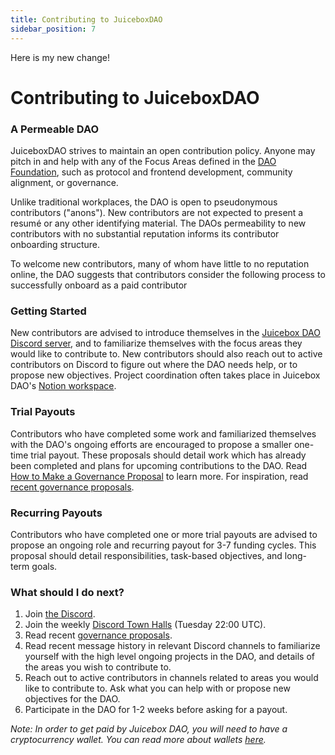 ```yaml
---
title: Contributing to JuiceboxDAO
sidebar_position: 7
---
```


Here is my new change!

# Contributing to JuiceboxDAO

### A Permeable DAO

JuiceboxDAO strives to maintain an open contribution policy. Anyone may pitch in and help with any of the Focus Areas defined in the [DAO Foundation](../foundation), such as protocol and frontend development, community alignment, or governance.

Unlike traditional workplaces, the DAO is open to pseudonymous contributors ("anons"). New contributors are not expected to present a resumé or any other identifying material. The DAOs permeability to new contributors with no substantial reputation informs its contributor onboarding structure.

To welcome new contributors, many of whom have little to no reputation online, the DAO suggests that contributors consider the following process to successfully onboard as a paid contributor

### Getting Started

New contributors are advised to introduce themselves in the [Juicebox DAO Discord server](https://discord.gg/juicebox/), and to familiarize themselves with the focus areas they would like to contribute to. New contributors should also reach out to active contributors on Discord to figure out where the DAO needs help, or to propose new objectives. Project coordination often takes place in Juicebox DAO's [Notion workspace](https://notion.so/juicebox).

### Trial Payouts

Contributors who have completed some work and familiarized themselves with the DAO's ongoing efforts are encouraged to propose a smaller one-time trial payout. These proposals should detail work which has already been completed and plans for upcoming contributions to the DAO. Read [How to Make a Governance Proposal](../proposals) to learn more. For inspiration, read [recent governance proposals](https://vote.juicebox.money/#/jbdao.eth).

### Recurring Payouts

Contributors who have completed one or more trial payouts are advised to propose an ongoing role and recurring payout for 3-7 funding cycles. This proposal should detail responsibilities, task-based objectives, and long-term goals.

### What should I do next?

1. Join [the Discord](https://www.discord.gg/juicebox).
2. Join the weekly [Discord Town Halls](../town-hall) (Tuesday 22:00 UTC).
3. Read recent [governance proposals](https://juicetool.xyz/nance/juicebox).
4. Read recent message history in relevant Discord channels to familiarize yourself with the high level ongoing projects in the DAO, and details of the areas you wish to contribute to.
5. Reach out to active contributors in channels related to areas you would like to contribute to. Ask what you can help with or propose new objectives for the DAO.
6. Participate in the DAO for 1-2 weeks before asking for a payout.

*Note: In order to get paid by Juicebox DAO, you will need to have a cryptocurrency wallet. You can read more about wallets [here](https://ethereum.org/en/wallets/).*
